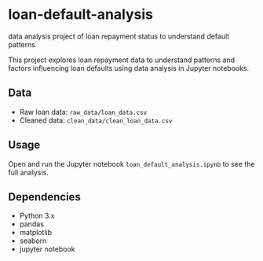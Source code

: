 # loan-default-analysis
data analysis project of loan repayment status to understand default patterns

This project explores loan repayment data to understand patterns and factors influencing loan defaults using data analysis in Jupyter notebooks.

## Data

- Raw loan data: `raw_data/loan_data.csv`
- Cleaned data: `clean_data/clean_loan_data.csv`

## Usage

Open and run the Jupyter notebook `loan_default_analysis.ipynb` to see the full analysis.

## Dependencies

- Python 3.x  
- pandas  
- matplotlib  
- seaborn  
- jupyter notebook

